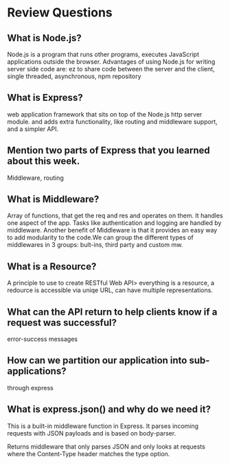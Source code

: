 # Review Questions

## What is Node.js?
Node.js is a program that runs other programs, executes JavaScript applications outside the browser.
Advantages of using Node.js for writing server side code are: ez to share code between the server and the client, single threaded, asynchronous, npm repository

## What is Express?
web application framework that sits on top of the Node.js http server module. and adds extra functionality, like routing and middleware support, and a simpler API.
## Mention two parts of Express that you learned about this week.
Middleware, routing
## What is Middleware?
Array of functions, that get the req and res and operates on them. It handles  one aspect of the app. Tasks like authentication and logging are handled by middleware. Another benefit of Middleware is that it provides an easy way to add modularity to the code.We can group the different types of middlewares in 3 groups: bult-ins, third party and custom mw.
## What is a Resource?
A principle to use to create RESTful Web API> everything is a resource, a redource is accessible via uniqe URL, can have multiple representations.
## What can the API return to help clients know if a request was successful? 
error-success messages

## How can we partition our application into sub-applications? 
through express

## What is express.json() and why do we need it?
This is a built-in middleware function in Express. It parses incoming requests with JSON payloads and is based on body-parser.

Returns middleware that only parses JSON and only looks at requests where the Content-Type header matches the type option. 